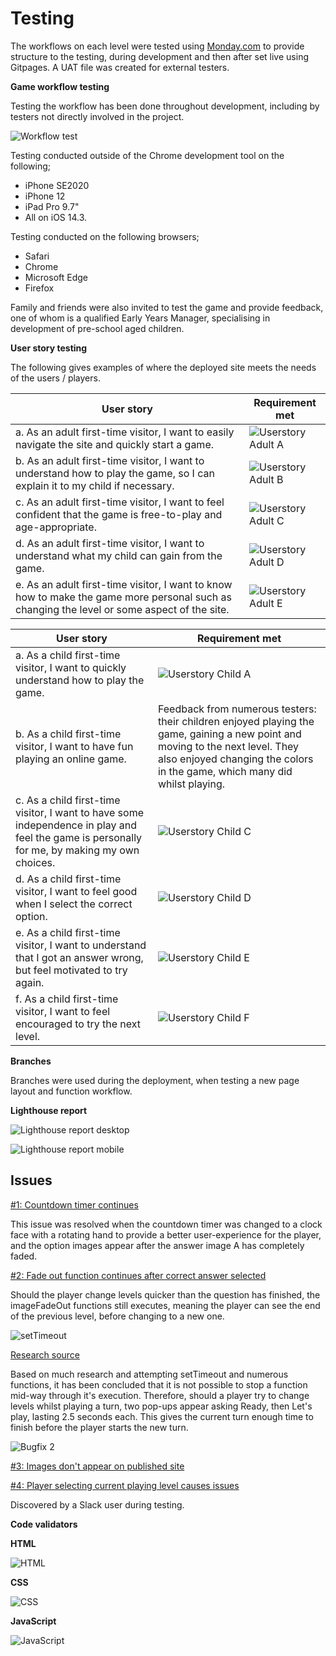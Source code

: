 # Testing

The workflows on each level were tested using [Monday.com](https://view.monday.com/1055700560-c01e5354c02ab53b9f7b9e492d44d50f?r=use1) to provide structure to the testing, during development and then after set live using Gitpages. A UAT file was created for external testers.

**Game workflow testing**

Testing the workflow has been done throughout development, including by testers not directly involved in the project.

![Workflow test](supporting_docs/workflow_testing.jpg)

Testing conducted outside of the Chrome development tool on the following;

* iPhone SE2020
* iPhone 12
* iPad Pro 9.7"
* All on iOS 14.3.

Testing conducted on the following browsers;

* Safari
* Chrome
* Microsoft Edge
* Firefox

Family and friends were also invited to test the game and provide feedback, one of whom is a qualified Early Years Manager, specialising in development of pre-school aged children.

**User story testing**

The following gives examples of where the deployed site meets the needs of the users / players.

| User story | Requirement met
|---|---|
| a. As an adult first-time visitor, I want to easily navigate the site and quickly start a game. |![Userstory Adult A](supporting_docs/userstory_a.jpg) |
| b. As an adult first-time visitor, I want to understand how to play the game, so I can explain it to my child if necessary. | ![Userstory Adult B](supporting_docs/userstory_b.jpg) |
| c. As an adult first-time visitor, I want to feel confident that the game is free-to-play and age-appropriate. | ![Userstory Adult C](supporting_docs/userstory_c.jpg) |
| d. As an adult first-time visitor, I want to understand what my child can gain from the game. | ![Userstory Adult D](supporting_docs/userstory_d.jpg) |
| e. As an adult first-time visitor, I want to know how to make the game more personal such as changing the level or some aspect of the site. | ![Userstory Adult E](supporting_docs/userstory_e.jpg) |

| User story | Requirement met
|---|---|
| a. As a child first-time visitor, I want to quickly understand how to play the game. | ![Userstory Child A](supporting_docs/userstory_child_a.jpg) |
| b. As a child first-time visitor, I want to have fun playing an online game. | Feedback from numerous testers: their children enjoyed playing the game, gaining a new point and moving to the next level. They also enjoyed changing the colors in the game, which many did whilst playing. |
| c. As a child first-time visitor, I want to have some independence in play and feel the game is personally for me, by making my own choices. | ![Userstory Child C](supporting_docs/userstory_child_c.jpg)|
| d. As a child first-time visitor, I want to feel good when I select the correct option. | ![Userstory Child D](supporting_docs/userstory_child_d.jpg)|
| e. As a child first-time visitor, I want to understand that I got an answer wrong, but feel motivated to try again. | ![Userstory Child E](supporting_docs/userstory_child_e.jpg)|
| f. As a child first-time visitor, I want to feel encouraged to try the next level. | ![Userstory Child F](supporting_docs/userstory_child_f.jpg)|

**Branches**

Branches were used during the deployment, when testing a new page layout and function workflow.

**Lighthouse report**

![Lighthouse report desktop](supporting_docs/lighthouse_report_desktop.jpg)

![Lighthouse report mobile](supporting_docs/lighthouse_report_mobile.jpg)

## Issues

[#1: Countdown timer continues](https://github.com/CatherineTrevor/help-trevor-grow/issues/1)

This issue was resolved when the countdown timer was changed to a clock face with a rotating hand to provide a better user-experience for the player, and the option images appear after the answer image A has completely faded.

[#2: Fade out function continues after correct answer selected](https://github.com/CatherineTrevor/help-trevor-grow/issues/2)

Should the player change levels quicker than the question has finished, the imageFadeOut functions still executes, meaning the player can see the end of the previous level, before changing to a new one.

![setTimeout](supporting_docs/setTimeout.jpg)

[Research source](https://stackoverflow.com/questions/10517835/can-javascript-function-execution-be-interrupted)

Based on much research and attempting setTimeout and numerous functions, it has been concluded that it is not possible to stop a function mid-way through it's execution. Therefore, should a player try to change levels whilst playing a turn, two pop-ups appear asking Ready, then Let's play, lasting 2.5 seconds each. This gives the current turn enough time to finish before the player starts the new turn.

![Bugfix 2](supporting_docs/bugfix_2.jpg)

[#3: Images don't appear on published site](https://github.com/CatherineTrevor/help-trevor-grow/issues/3)

[#4: Player selecting current playing level causes issues](https://github.com/CatherineTrevor/help-trevor-grow/issues/4)

Discovered by a Slack user during testing.

**Code validators**

**HTML**

![HTML](supporting_docs/html_validator.jpg)

**CSS**

![CSS](supporting_docs/css_validator.jpg)

**JavaScript**

![JavaScript](supporting_docs/jshint_validator.jpg)
